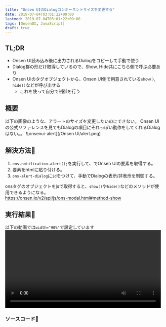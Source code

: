 ```yaml
---
title: "Onsen UIのDialogコンポーネントサイズを変更する"
date: 2019-07-04T03:01:22+09:00
lastmod: 2019-07-04T03:01:22+09:00
tags: [OnsenUI, JavaScript]
draft: true
---
```

## TL;DR
- Onsen UI読み込み後に出力されるDialogをコピーして手動で使う
- Dialog群の形だけ取得しているので、Show, Hide共にこちら側で呼ぶ必要あり
- Onsen UIのタグオブジェクトから、Onsen UI側で用意されている`show()`, `hide()`などが呼び出せる
    - これを使って自分で制御を行う

## 概要
以下の画像のような、アラートのサイズを変更したいのにできない。
Onsen UIの公式リファレンスを見てもDialogの項目にそれっぽい動作をしてくれるDialogはない。。
![onsenui-alert](/Onsen UI/alert.png)

## 解決方法🤗
1. `ons.notification.alert();`を実行して、でOnsen UIの要素を取得する。
2. 要素をhtmlに貼り付ける。
3. `ons-alert-dialog`に`id`をつけて、手動でDialogの表示/非表示を制御する。

onsタグのオブジェクトをjsで取得すると、`show()`や`hide()`などのメソッドが使用できるようになる。  
https://onsen.io/v2/api/js/ons-modal.html#method-show

## 実行結果🎥
以下の動画では`width="90%"`で設定しています
<video style="width:100%;" autoplay controls loop>
　　<source src="/Onsen UI/alertDialog.webm" />
</video>

### ソースコード📓
<script src="https://gist.github.com/AmatsukiUrato/e7c0e76959c13aa28c779f60a4de71e2.js"></script>
